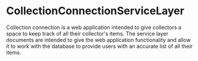 # CollectionConnectionServiceLayer
Collection connection is a web application intended to give collectors a space to keep track of all their collector's items. The service layer documents are intended to give the web application functionality and allow it to work with the database to provide users with an accurate list of all their items. 
